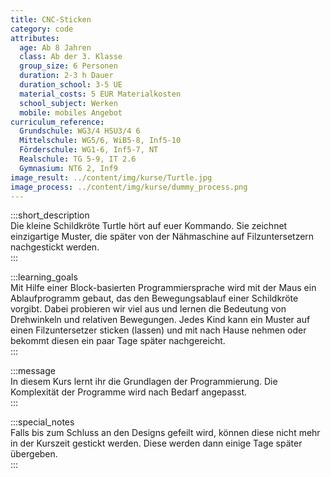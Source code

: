 ```yaml
---
title: CNC-Sticken
category: code
attributes:
  age: Ab 8 Jahren
  class: Ab der 3. Klasse
  group_size: 6 Personen
  duration: 2-3 h Dauer
  duration_school: 3-5 UE
  material_costs: 5 EUR Materialkosten
  school_subject: Werken
  mobile: mobiles Angebot
curriculum_reference:
  Grundschule: WG3/4 HSU3/4 6
  Mittelschule: WG5/6, WiB5-8, Inf5-10
  Förderschule: WG1-6, Inf5-7, NT  
  Realschule: TG 5-9, IT 2.6
  Gymnasium: NT6 2, Inf9
image_result: ../content/img/kurse/Turtle.jpg
image_process: ../content/img/kurse/dummy_process.png
---
```

:::short_description  
Die kleine Schildkröte Turtle hört auf euer Kommando. Sie zeichnet einzigartige Muster, die später von der Nähmaschine auf Filzuntersetzern nachgestickt werden.    
:::

:::learning_goals  
 Mit Hilfe einer Block-basierten Programmiersprache wird mit der Maus ein Ablaufprogramm gebaut, das den Bewegungsablauf einer Schildkröte vorgibt. Dabei probieren wir viel aus und lernen die Bedeutung von Drehwinkeln und relativen Bewegungen. Jedes Kind kann ein Muster auf einen Filzuntersetzer sticken (lassen) und mit nach Hause nehmen oder bekommt diesen ein paar Tage später nachgereicht.            
:::

:::message  
In diesem Kurs lernt ihr die Grundlagen der Programmierung. Die Komplexität der Programme wird nach Bedarf angepasst.   
:::  

:::special_notes  
Falls bis zum Schluss an den Designs gefeilt wird, können diese nicht mehr in der Kurszeit gestickt werden. Diese werden dann einige Tage später übergeben.      
:::
